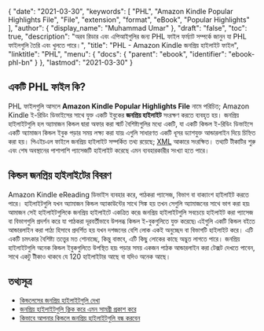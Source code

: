 {
  "date": "2021-03-30",
  "keywords": [
    "PHL",
    "Amazon Kindle Popular Highlights File",
    "File",
    "extension",
    "format",
    "eBook",
    "Popular Highlights"
  ],
  "author": {
    "display_name": "Muhammad Umar"
  },
  "draft": "false",
  "toc": true,
  "description": "অরব রিডার এবং এপিআইগুলির জন্য PHL ফাইল ফর্ম্যাট সম্পর্কে জানুন যা PHL ফাইলগুলি তৈরি এবং খুলতে পারে।",
  "title": "PHL - Amazon Kindle জনপ্রিয় হাইলাইট ফাইল",
  "linktitle": "PHL",
  "menu": {
    "docs": {
      "parent": "ebook",
      "identifier": "ebook-phl-bn"
    }
  },
  "lastmod": "2021-03-30"
}

## একটি PHL ফাইল কি?

PHL ফাইলগুলি আসলে **Amazon Kindle Popular Highlights File** নামে পরিচিত; Amazon Kindle ই-রিডিং ডিভাইসের সাথে যুক্ত একটি ইবুকের **জনপ্রিয় হাইলাইট** সংরক্ষণ করতে ব্যবহৃত হয়। জনপ্রিয় হাইলাইটগুলি হল অ্যামাজন কিন্ডল দ্বারা অফার করা স্মার্ট বৈশিষ্ট্যগুলির মধ্যে একটি, যা একটি কিন্ডল ই-রিডিং ডিভাইসে একটি অ্যামাজন কিন্ডল ইবুক পড়ার সময় লক্ষ্য করা যায়৷ এগুলি সাধারণত একটি ধূসর ড্যাশযুক্ত আন্ডারলাইন দিয়ে চিহ্নিত করা হয়। পিএইচএল ফাইলে জনপ্রিয় হাইলাইট সম্পর্কিত তথ্য রয়েছে; [XML](/web/xml/) আকারে সংরক্ষিত। তথ্যটি টীকাটির শুরু এবং শেষ অবস্থানের পাশাপাশি প্যাসেজটি হাইলাইট করেছে এমন ব্যবহারকারীর সংখ্যা হতে পারে।

## কিন্ডল জনপ্রিয় হাইলাইটের বিবরণ 

Amazon Kindle eReading ডিভাইস ব্যবহার করে, পাঠকরা প্যাসেজ, বিভাগ বা বাক্যাংশ হাইলাইট করতে পারে। হাইলাইটগুলি যখন অ্যামাজন কিন্ডল অ্যাকাউন্টের সাথে সিঙ্ক হয় তখন সেগুলি অ্যামাজনের সাথে ভাগ করা হয়৷ আমাজন সেই হাইলাইটগুলিকে জনপ্রিয় হাইলাইটে একত্রিত করে৷ জনপ্রিয় হাইলাইটগুলি সবচেয়ে হাইলাইট করা প্যাসেজ বা বিভাগগুলি প্রদর্শন করে যা পাঠকরা দূরবর্তীভাবে উপলব্ধ কিন্ডল ই-বুকগুলিতে যুক্ত করেছে৷ এইগুলি একটি কিন্ডল বইতে আন্ডারলাইন করা পাঠ্য হিসাবে প্রদর্শিত হয় যখন দশজনের বেশি লোক একই অনুচ্ছেদ বা বিভাগটি হাইলাইট করে। এটি একটি চমৎকার বৈশিষ্ট্য তত্ত্বের মত শোনাচ্ছে, কিন্তু বাস্তবে, এটি কিছু লোকের কাছে অদ্ভুত লাগতে পারে। জনপ্রিয় হাইলাইটগুলি অনেক কিন্ডল ইবুকগুলিতে উপস্থিত হয়৷ পড়ার সময় একজন পাঠক আন্ডারলাইন করা টেক্সট দেখতে পাবেন, সাথে একটু টীকাও থাকবে যে 120 হাইলাইটার আছে বা যদিও অনেক আছে।

## তথ্যসূত্র

* [কিন্ডলেসের জনপ্রিয় হাইলাইটগুলি দেখা](https://en.wikipedia.org/wiki/Orb_Books)
* [জনপ্রিয় হাইলাইটগুলি ক্লিক করে এমন সামগ্রী প্রকাশ করে](https://www.searchenginepeople.com/blog/kindle-highlights.html)
* [কিভাবে আপনার কিন্ডলে জনপ্রিয় হাইলাইটগুলি বন্ধ করবেন](https://www.howtogeek.com/355701/how-to-turn-off-popular-highlights-on-your-kindle)
